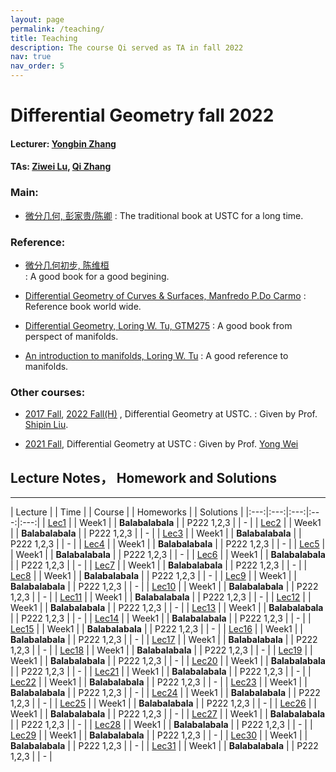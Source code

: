```yaml
---
layout: page
permalink: /teaching/
title: Teaching
description: The course Qi served as TA in fall 2022 
nav: true
nav_order: 5
---
```


# Differential Geometry fall 2022
#### Lecturer: [Yongbin Zhang](ybzhang@amss.ac.cn)
#### TAs: [Ziwei Lu](zabanya@mail.ustc.edu.cn), [Qi Zhang](bon-qi.github.io)
### Main: 
* [微分几何, 彭家贵/陈卿](https://book.douban.com/subject/1239802/) 
  : The traditional book at USTC for a long time.

### Reference:
* [微分几何初步, 陈维桓](https://book.douban.com/subject/1239802//)  
  : A good book for a good begining.
* [Differential Geometry of Curves & Surfaces, Manfredo P.Do Carmo](http://www2.ing.unipi.it/griff/files/dC.pdf) 
 : Reference book world wide.
* [Differential Geometry, Loring W. Tu, GTM275](http://www.math.nagoya-u.ac.jp/~richard/teaching/f2018/Tu_geometry.pdf)
 : A good book from perspect of manifolds.

* [An introduction to manifolds, Loring W. Tu](https://im0.p.lodz.pl/~kubarski/AnalizaIV/Wyklady/L-Tu-1441973990.pdf)
 : A good reference to manifolds.

### Other courses:
* [2017 Fall](http://staff.ustc.edu.cn/~spliu/Teach_RG2017.html), [2022 Fall(H)](http://staff.ustc.edu.cn/~spliu/Teaching.html) , Differential Geometry at USTC.
  : Given by Prof. [Shipin Liu](http://staff.ustc.edu.cn/~spliu/index.html).

* [2021 Fall](), Differential Geometry at USTC
  : Given by Prof. [Yong Wei](http://staff.ustc.edu.cn/~yongwei/)

## Lecture Notes， Homework and Solutions
---

| Lecture |  |    Time    |  |  Course  |  |  Homeworks  |  |    Solutions    |
|:---:|:---:|:---:|:---:|:---:| 
| [Lec1]() | | Week1 | | **Balabalabala** | | P222 1,2,3 | | - | 
| [Lec2]() | | Week1 | | **Balabalabala** | | P222 1,2,3 | | - | 
| [Lec3]() | | Week1 | | **Balabalabala** | | P222 1,2,3 | | - | 
| [Lec4]() | | Week1 | | **Balabalabala** | | P222 1,2,3 | | - | 
| [Lec5]() | | Week1 | | **Balabalabala** | | P222 1,2,3 | | - | 
| [Lec6]() | | Week1 | | **Balabalabala** | | P222 1,2,3 | | - | 
| [Lec7]() | | Week1 | | **Balabalabala** | | P222 1,2,3 | | - | 
| [Lec8]() | | Week1 | | **Balabalabala** | | P222 1,2,3 | | - | 
| [Lec9]() | | Week1 | | **Balabalabala** | | P222 1,2,3 | | - | 
| [Lec10]() | | Week1 | | **Balabalabala** | | P222 1,2,3 | | - | 
| [Lec11]() | | Week1 | | **Balabalabala** | | P222 1,2,3 | | - | 
| [Lec12]() | | Week1 | | **Balabalabala** | | P222 1,2,3 | | - | 
| [Lec13]() | | Week1 | | **Balabalabala** | | P222 1,2,3 | | - | 
| [Lec14]() | | Week1 | | **Balabalabala** | | P222 1,2,3 | | - | 
| [Lec15]() | | Week1 | | **Balabalabala** | | P222 1,2,3 | | - | 
| [Lec16]() | | Week1 | | **Balabalabala** | | P222 1,2,3 | | - | 
| [Lec17]() | | Week1 | | **Balabalabala** | | P222 1,2,3 | | - | 
| [Lec18]() | | Week1 | | **Balabalabala** | | P222 1,2,3 | | - | 
| [Lec19]() | | Week1 | | **Balabalabala** | | P222 1,2,3 | | - | 
| [Lec20]() | | Week1 | | **Balabalabala** | | P222 1,2,3 | | - | 
| [Lec21]() | | Week1 | | **Balabalabala** | | P222 1,2,3 | | - | 
| [Lec22]() | | Week1 | | **Balabalabala** | | P222 1,2,3 | | - | 
| [Lec23]() | | Week1 | | **Balabalabala** | | P222 1,2,3 | | - | 
| [Lec24]() | | Week1 | | **Balabalabala** | | P222 1,2,3 | | - | 
| [Lec25]() | | Week1 | | **Balabalabala** | | P222 1,2,3 | | - | 
| [Lec26]() | | Week1 | | **Balabalabala** | | P222 1,2,3 | | - | 
| [Lec27]() | | Week1 | | **Balabalabala** | | P222 1,2,3 | | - | 
| [Lec28]() | | Week1 | | **Balabalabala** | | P222 1,2,3 | | - | 
| [Lec29]() | | Week1 | | **Balabalabala** | | P222 1,2,3 | | - | 
| [Lec30]() | | Week1 | | **Balabalabala** | | P222 1,2,3 | | - | 
| [Lec31]() | | Week1 | | **Balabalabala** | | P222 1,2,3 | | - | 


